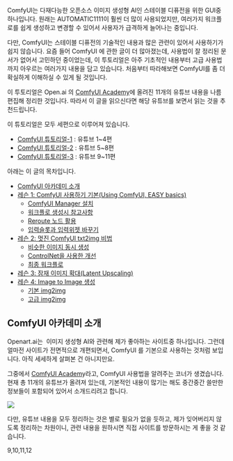 ComfyUI는 다재다능한 오픈소스 이미지 생성형 AI인 스테이블 디퓨전을 위한 GUI중 하나입니다. 원래는 AUTOMATIC1111이 훨씬 더 많이 사용되었지만, 여러가지 워크플로를 쉽게 생성하고 변경할 수 있어서 사용자가 급격하게 늘어나는 중입니다. 

다만, ComfyUI는 스테이블 디퓨전의 기술적인 내용과 많은 관련이 있어서 사용하기가 쉽지 않습니다. 요즘 들어 ComfyUI 에 관한 글이 더 많아졌는데, 사용법이 잘 정리된 문서가 없어서 고민하던 중이었는데, 이 투토리얼은 아주 기초적인 내용부터 고급 사용법까지 아우르는 여러가지 내용을 담고 있습니다. 처음부터 따라해보면 ComfyUI를 좀 더 확실하게 이해하실 수 있게 될 것입니다.

이 투토리얼은 Open.ai 의 [ComfyUI Academy](https://openart.ai/workflows/academy)에 올려진 11개의 유튜브 내용을 나름 편집해 정리한 것입니다. 따라서 이 글을 읽으신다면 해당 유튜브를 보면서 읽는 것을 추천드립니다.

이 튜토리얼은 모두 세편으로 이루어져 있습니다.

- [ComfyUI 튜토리얼-1](https://www.internetmap.kr/entry/ComfyUI-Tutorial-1) : 유튜브 1~4편
- [ComfyUI 튜토리얼-2](https://www.internetmap.kr/entry/ComfyUI-Tutorial-2) : 유튜브 5~8편
- [ComfyUI 튜토리얼-3](https://www.internetmap.kr/entry/ComfyUI-Tutorial-3) : 유튜브 9~11편

아래는 이 글의 목차입니다.

- [ComfyUI 아카데미 소개](https://www.internetmap.kr/entry/ComfyUI-Tutorial-1#intro)
- [레슨 1: ComfyUI 사용하기 기본(Using ComfyUI, EASY basics)](https://www.internetmap.kr/entry/ComfyUI-Tutorial-1#lesson1)
    - [ComfyUI Manager 설치](https://www.internetmap.kr/entry/ComfyUI-Tutorial-1#manager)
    - [워크플로 생성시 참고사항](https://www.internetmap.kr/entry/ComfyUI-Tutorial-1#info)
    - [Reroute 노드 활용](https://www.internetmap.kr/entry/ComfyUI-Tutorial-1#reroute)
    - [입력슬롯과 입력위젯 바꾸기](https://www.internetmap.kr/entry/ComfyUI-Tutorial-1#slot)
- [레슨 2: 멋진 ComfyUI txt2img 비법](https://www.internetmap.kr/entry/ComfyUI-Tutorial-1#lesson2)
    - [비슷한 이미지 동시 생성](https://www.internetmap.kr/entry/ComfyUI-Tutorial-1#multi)
    - [ControlNet을 사용한 개선](https://www.internetmap.kr/entry/ComfyUI-Tutorial-1#controlnet)
    - [최종 워크플로](https://www.internetmap.kr/entry/ComfyUI-Tutorial-1#final)
- [레슨 3: 잠재 이미지 확대(Latent Upscaling)](https://www.internetmap.kr/entry/ComfyUI-Tutorial-1#lesson3)
- [레슨 4: Image to Image 생성](https://www.internetmap.kr/entry/ComfyUI-Tutorial-1#lesson4)
    - [기본 img2img](https://www.internetmap.kr/entry/ComfyUI-Tutorial-1#bimg2img)
    - [고급 img2img](https://www.internetmap.kr/entry/ComfyUI-Tutorial-1#aimg2img)

## ComfyUI 아카데미 소개

Openart.ai는  이미지 생성형 AI와 관련해 제가 좋아하는 사이트중 하나입니다. 그런데 얼마전 사이트가 전면적으로 개편되면서, ComfyUI 를 기본으로 사용하는 것처럼 보입니다. 아직 세세하게 살펴본 건 아니지만요.

그중에서 [ComfyUI Academ](https://openart.ai/workflows/academy)y라고, ComfyUI 사용법을 알려주는 코너가 생겼습니다. 현재 총 11개의 유튜브가 올려져 있는데, 기본적인 내용이 많기는 해도 중간중간 쓸만한 정보들이 포함되어 있어서 소개드리려고 합니다. 

![](https://blog.kakaocdn.net/dn/wQ8pc/btsEEyLgngr/nklMboKoLqU5YX3CBXbBdK/img.png)

다만, 유튜브 내용을 모두 정리하는 것은 별로 필요가 없을 듯하고, 제가 잊어버리지 않도록 정리하는 차원이니, 관련 내용을 원하시면 직접 사이트를 방문하시는 게 좋을 것 같습니다.





9,10,11,12